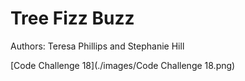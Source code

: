 # Tree Fizz Buzz

Authors: Teresa Phillips and Stephanie Hill

[Code Challenge 18](./images/Code Challenge 18.png)
